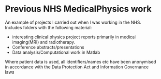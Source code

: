 # Previous NHS MedicalPhysics work

An example of projects I carried out when I was working in the NHS. Includes folders with the following material:

* interesting clinical physics project reports primarily in medical imaging(MRI) and radiotherapy. 
* Conference abstracts/presentations
* Data analysis/Computational work in Matlab

Where patient data is used, all identifiers/names etc have been anonymised in accordance with the Data Protection Act and Information Governance laws
